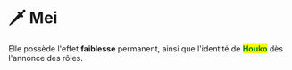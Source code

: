 # 🗡 Mei

Elle possède l'effet **faiblesse** permanent, ainsi que l'identité de <mark style="color:green;">**Houko**</mark> dès l'annonce des rôles.
